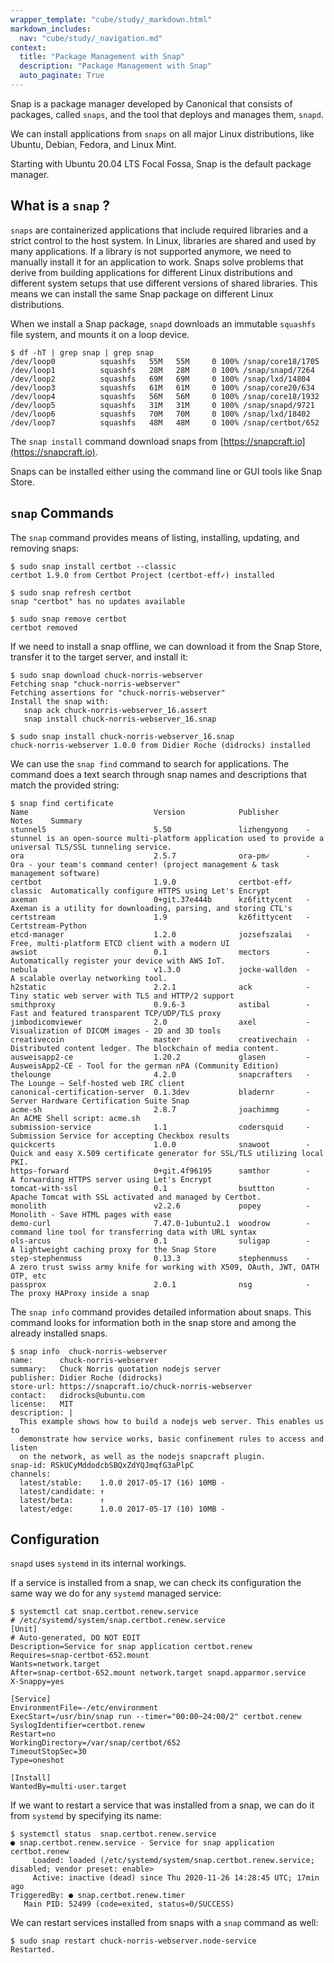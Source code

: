 ```yaml
---
wrapper_template: "cube/study/_markdown.html"
markdown_includes:
  nav: "cube/study/_navigation.md"
context:
  title: "Package Management with Snap"
  description: "Package Management with Snap"
  auto_paginate: True
---
```


Snap is a package manager developed by Canonical that consists of
packages, called `snaps`, and the tool that deploys and manages them,
`snapd`.

We can install applications from `snaps` on all major Linux
distributions, like Ubuntu, Debian, Fedora, and Linux Mint.

Starting with Ubuntu 20.04 LTS Focal Fossa, Snap is the default package
manager.


## What is a `snap` ?

`snaps` are containerized applications that include required libraries
and a strict control to the host system. In Linux, libraries are shared
and used by many applications. If a library is not supported anymore,
we need to manually install it for an application to work. Snaps
solve problems that derive from building applications for
different Linux distributions and different system setups that use different
versions of shared libraries. This means we can install the same
Snap package on different Linux distributions.

When we install a Snap package, `snapd` downloads an immutable
`squashfs` file system, and mounts it on a loop device.

```
$ df -hT | grep snap | grep snap
/dev/loop0          squashfs   55M   55M     0 100% /snap/core18/1705
/dev/loop1          squashfs   28M   28M     0 100% /snap/snapd/7264
/dev/loop2          squashfs   69M   69M     0 100% /snap/lxd/14804
/dev/loop3          squashfs   61M   61M     0 100% /snap/core20/634
/dev/loop4          squashfs   56M   56M     0 100% /snap/core18/1932
/dev/loop5          squashfs   31M   31M     0 100% /snap/snapd/9721
/dev/loop6          squashfs   70M   70M     0 100% /snap/lxd/18402
/dev/loop7          squashfs   48M   48M     0 100% /snap/certbot/652

```

The `snap install` command download snaps from
[https://snapcraft.io](https://snapcraft.io).

Snaps can be installed either using the command line or GUI tools like
Snap Store.


## `snap` Commands

The `snap` command provides means of listing, installing, updating,
and removing snaps:

```
$ sudo snap install certbot --classic 
certbot 1.9.0 from Certbot Project (certbot-eff✓) installed
```

```
$ sudo snap refresh certbot
snap "certbot" has no updates available
```

```
$ sudo snap remove certbot
certbot removed
```

If we need to install a snap offline, we can download it from the
Snap Store, transfer it to the target server, and install it:

```
$ sudo snap download chuck-norris-webserver
Fetching snap "chuck-norris-webserver"
Fetching assertions for "chuck-norris-webserver"
Install the snap with:
   snap ack chuck-norris-webserver_16.assert
   snap install chuck-norris-webserver_16.snap
```

```
$ sudo snap install chuck-norris-webserver_16.snap
chuck-norris-webserver 1.0.0 from Didier Roche (didrocks) installed

```


We can use the `snap find` command to search for applications. The
command does a text search through snap names and descriptions
that match the provided string:

```
$ snap find certificate
Name                            Version            Publisher      Notes    Summary
stunnel5                        5.50               lizhengyong    -        stunnel is an open-source multi-platform application used to provide a universal TLS/SSL tunneling service.
ora                             2.5.7              ora-pm✓        -        Ora - your team's command center! (project management & task management software)
certbot                         1.9.0              certbot-eff✓   classic  Automatically configure HTTPS using Let's Encrypt
axeman                          0+git.37e444b      kz6fittycent   -        Axeman is a utility for downloading, parsing, and storing CTL's
certstream                      1.9                kz6fittycent   -        Certstream-Python
etcd-manager                    1.2.0              jozsefszalai   -        Free, multi-platform ETCD client with a modern UI
awsiot                          0.1                mectors        -        Automatically register your device with AWS IoT.
nebula                          v1.3.0             jocke-wallden  -        A scalable overlay networking tool.
h2static                        2.2.1              ack            -        Tiny static web server with TLS and HTTP/2 support
smithproxy                      0.9.6-3            astibal        -        Fast and featured transparent TCP/UDP/TLS proxy
jimbodicomviewer                2.0                axel           -        Visualization of DICOM images - 2D and 3D tools
creativecoin                    master             creativechain  -        Distributed content ledger. The blockchain of media content.
ausweisapp2-ce                  1.20.2             glasen         -        AusweisApp2-CE - Tool for the german nPA (Community Edition)
thelounge                       4.2.0              snapcrafters   -        The Lounge — Self-hosted web IRC client
canonical-certification-server  0.1.3dev           bladernr       -        Server Hardware Certification Suite Snap
acme-sh                         2.8.7              joachimmg      -        An ACME Shell script: acme.sh
submission-service              1.1                codersquid     -        Submission Service for accepting Checkbox results
quickcerts                      1.0.0              snawoot        -        Quick and easy X.509 certificate generator for SSL/TLS utilizing local PKI.
https-forward                   0+git.4f96195      samthor        -        A forwarding HTTPS server using Let's Encrypt
tomcat-with-ssl                 0.1                bsuttton       -        Apache Tomcat with SSL activated and managed by Certbot.
monolith                        v2.2.6             popey          -        Monolith - Save HTML pages with ease
demo-curl                       7.47.0-1ubuntu2.1  woodrow        -        command line tool for transferring data with URL syntax
ols-arcus                       0.1                suligap        -        A lightweight caching proxy for the Snap Store
step-stephenmuss                0.13.3             stephenmuss    -        A zero trust swiss army knife for working with X509, OAuth, JWT, OATH OTP, etc
passprox                        2.0.1              nsg            -        The proxy HAProxy inside a snap
```

The `snap info` command provides detailed information about snaps.
This command looks for information both in the snap store and among
the already installed snaps.

```
$ snap info  chuck-norris-webserver
name:      chuck-norris-webserver
summary:   Chuck Norris quotation nodejs server
publisher: Didier Roche (didrocks)
store-url: https://snapcraft.io/chuck-norris-webserver
contact:   didrocks@ubuntu.com
license:   MIT
description: |
  This example shows how to build a nodejs web server. This enables us to
  demonstrate how service works, basic confinement rules to access and listen
  on the network, as well as the nodejs snapcraft plugin.
snap-id: RSkUCyMddodcbSBQxZdYQJmqfG3aPlpC
channels:
  latest/stable:    1.0.0 2017-05-17 (16) 10MB -
  latest/candidate: ↑
  latest/beta:      ↑
  latest/edge:      1.0.0 2017-05-17 (10) 10MB -
```

## Configuration

`snapd` uses `systemd` in its internal workings.

If a service is installed from a snap, we can check its configuration
the same way we do for any `systemd` managed service:

```
$ systemctl cat snap.certbot.renew.service 
# /etc/systemd/system/snap.certbot.renew.service
[Unit]
# Auto-generated, DO NOT EDIT
Description=Service for snap application certbot.renew
Requires=snap-certbot-652.mount
Wants=network.target
After=snap-certbot-652.mount network.target snapd.apparmor.service
X-Snappy=yes

[Service]
EnvironmentFile=-/etc/environment
ExecStart=/usr/bin/snap run --timer="00:00~24:00/2" certbot.renew
SyslogIdentifier=certbot.renew
Restart=no
WorkingDirectory=/var/snap/certbot/652
TimeoutStopSec=30
Type=oneshot

[Install]
WantedBy=multi-user.target
```

If we want to restart a service that was installed from a snap, we can
do it from `systemd` by specifying its name:

```
$ systemctl status  snap.certbot.renew.service 
● snap.certbot.renew.service - Service for snap application certbot.renew
     Loaded: loaded (/etc/systemd/system/snap.certbot.renew.service; disabled; vendor preset: enable>
     Active: inactive (dead) since Thu 2020-11-26 14:28:45 UTC; 17min ago
TriggeredBy: ● snap.certbot.renew.timer
   Main PID: 52499 (code=exited, status=0/SUCCESS)
```

We can restart services installed from snaps with a `snap` command as well:

```
$ sudo snap restart chuck-norris-webserver.node-service 
Restarted.
```
